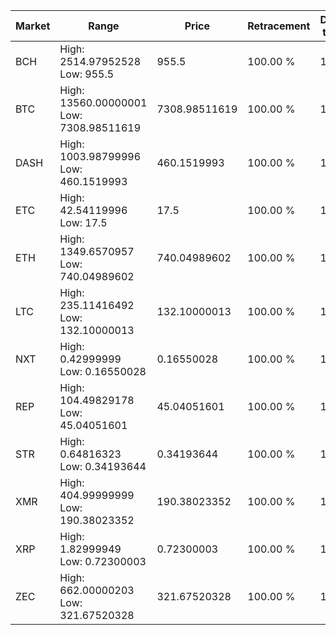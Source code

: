 | Market | Range | Price| Retracement | Doubles to 50% |
| --- | --- | --- | --- | --- |
| BCH | High: 2514.97952528<br />Low: 955.5 | 955.5 | 100.00 % | 1.82 |
| BTC | High: 13560.00000001<br />Low: 7308.98511619 | 7308.98511619 | 100.00 % | 1.43 |
| DASH | High: 1003.98799996<br />Low: 460.1519993 | 460.1519993 | 100.00 % | 1.59 |
| ETC | High: 42.54119996<br />Low: 17.5 | 17.5 | 100.00 % | 1.72 |
| ETH | High: 1349.6570957<br />Low: 740.04989602 | 740.04989602 | 100.00 % | 1.41 |
| LTC | High: 235.11416492<br />Low: 132.10000013 | 132.10000013 | 100.00 % | 1.39 |
| NXT | High: 0.42999999<br />Low: 0.16550028 | 0.16550028 | 100.00 % | 1.80 |
| REP | High: 104.49829178<br />Low: 45.04051601 | 45.04051601 | 100.00 % | 1.66 |
| STR | High: 0.64816323<br />Low: 0.34193644 | 0.34193644 | 100.00 % | 1.45 |
| XMR | High: 404.99999999<br />Low: 190.38023352 | 190.38023352 | 100.00 % | 1.56 |
| XRP | High: 1.82999949<br />Low: 0.72300003 | 0.72300003 | 100.00 % | 1.77 |
| ZEC | High: 662.00000203<br />Low: 321.67520328 | 321.67520328 | 100.00 % | 1.53 |
